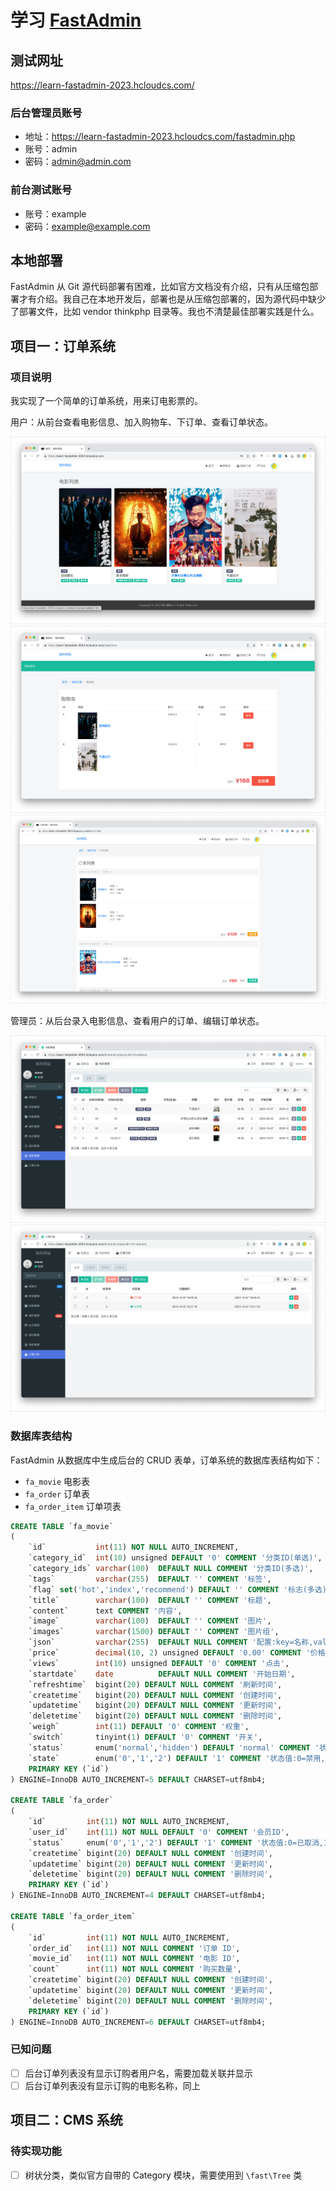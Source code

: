 # 学习 [FastAdmin](https://www.fastadmin.net/)

## 测试网址

https://learn-fastadmin-2023.hcloudcs.com/

### 后台管理员账号

- 地址：https://learn-fastadmin-2023.hcloudcs.com/fastadmin.php
- 账号：admin
- 密码：admin@admin.com

### 前台测试账号

- 账号：example
- 密码：example@example.com

## 本地部署

FastAdmin 从 Git 源代码部署有困难，比如官方文档没有介绍，只有从压缩包部署才有介绍。我自己在本地开发后，部署也是从压缩包部署的，因为源代码中缺少了部署文件，比如
vendor thinkphp 目录等。我也不清楚最佳部署实践是什么。

## 项目一：订单系统

### 项目说明

我实现了一个简单的订单系统，用来订电影票的。

用户：从前台查看电影信息、加入购物车、下订单、查看订单状态。

![](./screenshots/home.png)
![](./screenshots/home-cart.png)
![](./screenshots/home-order.png)

管理员：从后台录入电影信息、查看用户的订单、编辑订单状态。

![](./screenshots/admin-movie.png)
![](./screenshots/admin-order.png)

### 数据库表结构

FastAdmin 从数据库中生成后台的 CRUD 表单，订单系统的数据库表结构如下：

- `fa_movie` 电影表
- `fa_order` 订单表
- `fa_order_item` 订单项表

```sql
CREATE TABLE `fa_movie`
(
    `id`           int(11) NOT NULL AUTO_INCREMENT,
    `category_id`  int(10) unsigned DEFAULT '0' COMMENT '分类ID(单选)',
    `category_ids` varchar(100)  DEFAULT NULL COMMENT '分类ID(多选)',
    `tags`         varchar(255)  DEFAULT '' COMMENT '标签',
    `flag` set('hot','index','recommend') DEFAULT '' COMMENT '标志(多选):hot=热门,index=首页,recommend=推荐',
    `title`        varchar(100)  DEFAULT '' COMMENT '标题',
    `content`      text COMMENT '内容',
    `image`        varchar(100)  DEFAULT '' COMMENT '图片',
    `images`       varchar(1500) DEFAULT '' COMMENT '图片组',
    `json`         varchar(255)  DEFAULT NULL COMMENT '配置:key=名称,value=值',
    `price`        decimal(10, 2) unsigned DEFAULT '0.00' COMMENT '价格',
    `views`        int(10) unsigned DEFAULT '0' COMMENT '点击',
    `startdate`    date          DEFAULT NULL COMMENT '开始日期',
    `refreshtime`  bigint(20) DEFAULT NULL COMMENT '刷新时间',
    `createtime`   bigint(20) DEFAULT NULL COMMENT '创建时间',
    `updatetime`   bigint(20) DEFAULT NULL COMMENT '更新时间',
    `deletetime`   bigint(20) DEFAULT NULL COMMENT '删除时间',
    `weigh`        int(11) DEFAULT '0' COMMENT '权重',
    `switch`       tinyint(1) DEFAULT '0' COMMENT '开关',
    `status`       enum('normal','hidden') DEFAULT 'normal' COMMENT '状态',
    `state`        enum('0','1','2') DEFAULT '1' COMMENT '状态值:0=禁用,1=正常,2=推荐',
    PRIMARY KEY (`id`)
) ENGINE=InnoDB AUTO_INCREMENT=5 DEFAULT CHARSET=utf8mb4;

CREATE TABLE `fa_order`
(
    `id`         int(11) NOT NULL AUTO_INCREMENT,
    `user_id`    int(11) NOT NULL DEFAULT '0' COMMENT '会员ID',
    `status`     enum('0','1','2') DEFAULT '1' COMMENT '状态值:0=已取消,1=待处理,2=已完成',
    `createtime` bigint(20) DEFAULT NULL COMMENT '创建时间',
    `updatetime` bigint(20) DEFAULT NULL COMMENT '更新时间',
    `deletetime` bigint(20) DEFAULT NULL COMMENT '删除时间',
    PRIMARY KEY (`id`)
) ENGINE=InnoDB AUTO_INCREMENT=4 DEFAULT CHARSET=utf8mb4;

CREATE TABLE `fa_order_item`
(
    `id`         int(11) NOT NULL AUTO_INCREMENT,
    `order_id`   int(11) NOT NULL COMMENT '订单 ID',
    `movie_id`   int(11) NOT NULL COMMENT '电影 ID',
    `count`      int(11) NOT NULL COMMENT '购买数量',
    `createtime` bigint(20) DEFAULT NULL COMMENT '创建时间',
    `updatetime` bigint(20) DEFAULT NULL COMMENT '更新时间',
    `deletetime` bigint(20) DEFAULT NULL COMMENT '删除时间',
    PRIMARY KEY (`id`)
) ENGINE=InnoDB AUTO_INCREMENT=6 DEFAULT CHARSET=utf8mb4;
```

### 已知问题

- [ ] 后台订单列表没有显示订购者用户名，需要加载关联并显示
- [ ] 后台订单列表没有显示订购的电影名称，同上

## 项目二：CMS 系统

### 待实现功能

- [ ] 树状分类，类似官方自带的 Category 模块，需要使用到 `\fast\Tree` 类